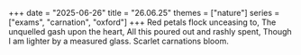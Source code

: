 +++
date = "2025-06-26"
title = "26.06.25"
themes = ["nature"]
series = ["exams", "carnation", "oxford"]
+++
Red petals flock unceasing to,
The unquelled gash upon the heart,
All this poured out and rashly spent,
Though I am lighter by a measured glass.
Scarlet carnations bloom.
